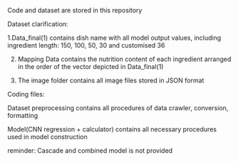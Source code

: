 
Code and dataset are stored in this repository

Dataset clarification:

1.Data_final(1) contains dish name with all model output values, including ingredient length: 150, 100, 50, 30 and customised 36

2. Mapping Data contains the nutrition content of each ingredient arranged in the order of the vector depicted in Data_final(1)

3. The image folder contains all image files stored in JSON format

Coding files:

Dataset preprocessing contains all procedures of data crawler, conversion, formatting

Model(CNN regression + calculator) contains all necessary procedures used in model construction

reminder: Cascade and combined model is not provided


